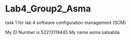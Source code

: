 # Lab4_Group2_Asma
task 1 for lab 4 software configuration management (SCM)

My ID Number is 52213119445
My name asma salsabila
